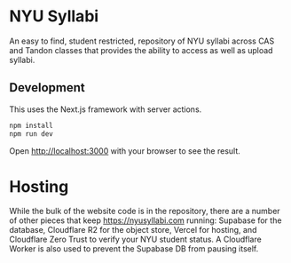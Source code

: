 # NYU Syllabi

An easy to find, student restricted, repository of NYU syllabi across CAS and Tandon classes that provides the ability to access as well as upload syllabi.

## Development

This uses the Next.js framework with server actions.

```bash
npm install
npm run dev
```

Open [http://localhost:3000](http://localhost:3000) with your browser to see the result.

# Hosting

While the bulk of the website code is in the repository, there are a number of other pieces that keep https://nyusyllabi.com running: Supabase for the database, Cloudflare R2 for the object store, Vercel for hosting, and Cloudflare Zero Trust to verify your NYU student status. A Cloudflare Worker is also used to prevent the Supabase DB from pausing itself. 